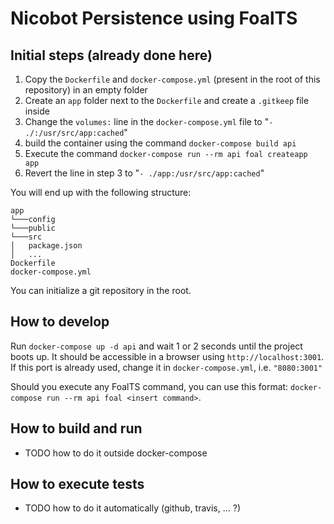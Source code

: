 # Nicobot Persistence using FoalTS

## Initial steps (already done here)

1. Copy the `Dockerfile` and `docker-compose.yml` (present in the root of this repository) in an empty folder
1. Create an `app` folder next to the `Dockerfile` and create a `.gitkeep` file inside
1. Change the `volumes:` line in the `docker-compose.yml` file to "`- ./:/usr/src/app:cached`"
1. build the container using the command `docker-compose build api`
1. Execute the command `docker-compose run --rm api foal createapp app`
1. Revert the line in step 3 to "`- ./app:/usr/src/app:cached`"

You will end up with the following structure:

```
app
└───config
└───public
└───src
│   package.json
│   ...
Dockerfile
docker-compose.yml
```

You can initialize a git repository in the root.

## How to develop

Run `docker-compose up -d api` and wait 1 or 2 seconds until the project boots up. It should be accessible in a browser using `http://localhost:3001`. If this port is already used, change it in `docker-compose.yml`, i.e. `"8080:3001"`

Should you execute any FoalTS command, you can use this format: `docker-compose run --rm api foal <insert command>`.

## How to build and run

* TODO how to do it outside docker-compose

## How to execute tests

* TODO how to do it automatically (github, travis, ... ?)